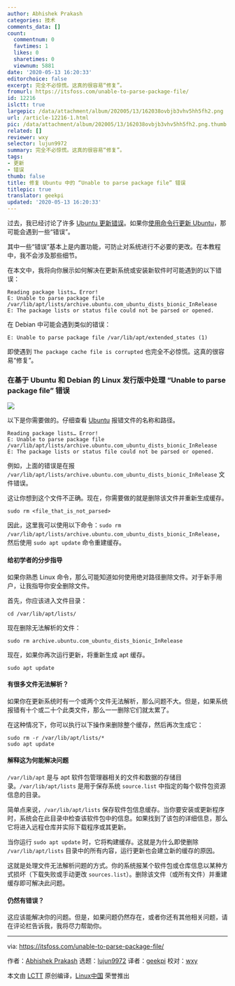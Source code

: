```yaml
---
author: Abhishek Prakash
categories: 技术
comments_data: []
count:
  commentnum: 0
  favtimes: 1
  likes: 0
  sharetimes: 0
  viewnum: 5881
date: '2020-05-13 16:20:33'
editorchoice: false
excerpt: 完全不必惊慌。这真的很容易“修复”。
fromurl: https://itsfoss.com/unable-to-parse-package-file/
id: 12216
islctt: true
largepic: /data/attachment/album/202005/13/162038ovbjb3vhv5hh5fh2.png
url: /article-12216-1.html
pic: /data/attachment/album/202005/13/162038ovbjb3vhv5hh5fh2.png.thumb.jpg
related: []
reviewer: wxy
selector: lujun9972
summary: 完全不必惊慌。这真的很容易“修复”。
tags:
- 更新
- 错误
thumb: false
title: 修复 Ubuntu 中的 “Unable to parse package file” 错误
titlepic: true
translator: geekpi
updated: '2020-05-13 16:20:33'
---
```


过去，我已经讨论了许多 [Ubuntu 更新错误](https://itsfoss.com/ubuntu-update-error/)。如果你[使用命令行更新 Ubuntu](https://itsfoss.com/update-ubuntu/)，那可能会遇到一些“错误”。


其中一些“错误”基本上是内置功能，可防止对系统进行不必要的更改。在本教程中，我不会涉及那些细节。


在本文中，我将向你展示如何解决在更新系统或安装新软件时可能遇到的以下错误：



```
Reading package lists… Error!
E: Unable to parse package file /var/lib/apt/lists/archive.ubuntu.com_ubuntu_dists_bionic_InRelease
E: The package lists or status file could not be parsed or opened.
```

在 Debian 中可能会遇到类似的错误：



```
E: Unable to parse package file /var/lib/apt/extended_states (1)
```

即使遇到 `The package cache file is corrupted` 也完全不必惊慌。这真的很容易“修复”。


### 在基于 Ubuntu 和 Debian 的 Linux 发行版中处理 “Unable to parse package file” 错误


![](/data/attachment/album/202005/13/162038ovbjb3vhv5hh5fh2.png)


以下是你需要做的。仔细查看 [Ubuntu](https://ubuntu.com/) 报错文件的名称和路径。



```
Reading package lists… Error!
E: Unable to parse package file /var/lib/apt/lists/archive.ubuntu.com_ubuntu_dists_bionic_InRelease
E: The package lists or status file could not be parsed or opened.
```

例如，上面的错误是在报 `/var/lib/apt/lists/archive.ubuntu.com_ubuntu_dists_bionic_InRelease` 文件错误。


这让你想到这个文件不正确。现在，你需要做的就是删除该文件并重新生成缓存。



```
sudo rm <file_that_is_not_parsed>
```

因此，这里我可以使用以下命令：`sudo rm /var/lib/apt/lists/archive.ubuntu.com_ubuntu_dists_bionic_InRelease`，然后使用 `sudo apt update` 命令重建缓存。


#### 给初学者的分步指导


如果你熟悉 Linux 命令，那么可能知道如何使用绝对路径删除文件。对于新手用户，让我指导你安全删除文件。


首先，你应该进入文件目录：



```
cd /var/lib/apt/lists/
```

现在删除无法解析的文件：



```
sudo rm archive.ubuntu.com_ubuntu_dists_bionic_InRelease
```

现在，如果你再次运行更新，将重新生成 apt 缓存。



```
sudo apt update
```

#### 有很多文件无法解析？


如果你在更新系统时有一个或两个文件无法解析，那么问题不大。但是，如果系统报错有十个或二十个此类文件，那么一一删除它们就太累了。


在这种情况下，你可以执行以下操作来删除整个缓存，然后再次生成它：



```
sudo rm -r /var/lib/apt/lists/*
sudo apt update
```

#### 解释这为何能解决问题


`/var/lib/apt` 是与 apt 软件包管理器相关的文件和数据的存储目录。`/var/lib/apt/lists` 是用于保存系统 `source.list` 中指定的每个软件包资源信息的目录。


简单点来说，`/var/lib/apt/lists` 保存软件包信息缓存。当你要安装或更新程序时，系统会在此目录中检查该软件包中的信息。如果找到了该包的详细信息，那么它将进入远程仓库并实际下载程序或其更新。


当你运行 `sudo apt update` 时，它将构建缓存。这就是为什么即使删除 `/var/lib/apt/lists` 目录中的所有内容，运行更新也会建立新的缓存的原因。


这就是处理文件无法解析问题的方式。你的系统报某个软件包或仓库信息以某种方式损坏（下载失败或手动更改 `sources.list`）。删除该文件（或所有文件）并重建缓存即可解决此问题。


#### 仍然有错误？


这应该能解决你的问题。但是，如果问题仍然存在，或者你还有其他相关问题，请在评论栏告诉我，我将尽力帮助你。




---


via: <https://itsfoss.com/unable-to-parse-package-file/>


作者：[Abhishek Prakash](https://itsfoss.com/author/abhishek/) 选题：[lujun9972](https://github.com/lujun9972) 译者：[geekpi](https://github.com/geekpi) 校对：[wxy](https://github.com/wxy)


本文由 [LCTT](https://github.com/LCTT/TranslateProject) 原创编译，[Linux中国](https://linux.cn/) 荣誉推出